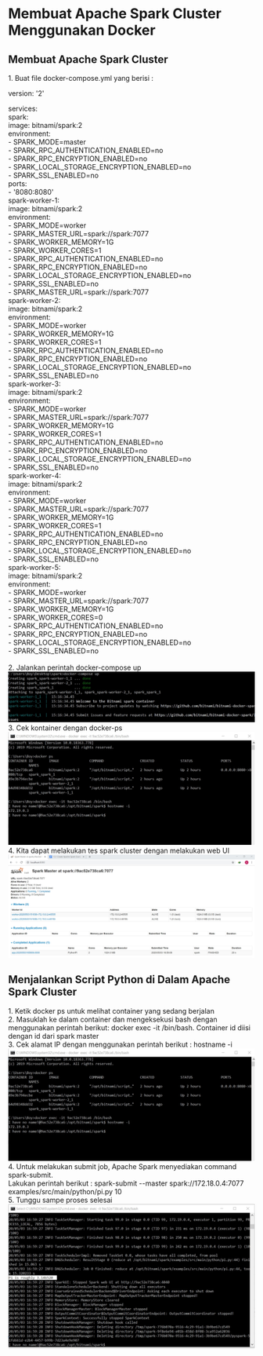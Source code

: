 
<h1> Membuat Apache Spark Cluster Menggunakan Docker </h1>
<h2> Membuat Apache Spark Cluster </h2>
1. Buat file docker-compose.yml yang berisi : <br>

  version: '2'<br>

  services:<br>
    spark:<br>
      image: bitnami/spark:2<br>
      environment:<br>
        - SPARK_MODE=master<br>
        - SPARK_RPC_AUTHENTICATION_ENABLED=no<br>
        - SPARK_RPC_ENCRYPTION_ENABLED=no<br>
        - SPARK_LOCAL_STORAGE_ENCRYPTION_ENABLED=no<br>
        - SPARK_SSL_ENABLED=no<br>
      ports:<br>
        - '8080:8080'<br>
    spark-worker-1:<br>
      image: bitnami/spark:2<br>
      environment:<br>
        - SPARK_MODE=worker<br>
        - SPARK_MASTER_URL=spark://spark:7077<br>
        - SPARK_WORKER_MEMORY=1G<br>
        - SPARK_WORKER_CORES=1<br>
        - SPARK_RPC_AUTHENTICATION_ENABLED=no<br>
        - SPARK_RPC_ENCRYPTION_ENABLED=no<br>
        - SPARK_LOCAL_STORAGE_ENCRYPTION_ENABLED=no<br>
        - SPARK_SSL_ENABLED=no<br>
        - SPARK_MASTER_URL=spark://spark:7077<br>
    spark-worker-2:<br>
      image: bitnami/spark:2<br>
      environment:<br>
        - SPARK_MODE=worker<br>
        - SPARK_WORKER_MEMORY=1G<br>
        - SPARK_WORKER_CORES=1<br>
        - SPARK_RPC_AUTHENTICATION_ENABLED=no<br>
        - SPARK_RPC_ENCRYPTION_ENABLED=no<br>
        - SPARK_LOCAL_STORAGE_ENCRYPTION_ENABLED=no<br>
        - SPARK_SSL_ENABLED=no<br>
    spark-worker-3:<br>
      image: bitnami/spark:2<br>
      environment:<br>
        - SPARK_MODE=worker<br>
        - SPARK_MASTER_URL=spark://spark:7077<br>
        - SPARK_WORKER_MEMORY=1G<br>
        - SPARK_WORKER_CORES=1<br>
        - SPARK_RPC_AUTHENTICATION_ENABLED=no<br>
        - SPARK_RPC_ENCRYPTION_ENABLED=no<br>
        - SPARK_LOCAL_STORAGE_ENCRYPTION_ENABLED=no<br>
        - SPARK_SSL_ENABLED=no<br>
    spark-worker-4:<br>
      image: bitnami/spark:2<br>
      environment:<br>
        - SPARK_MODE=worker<br>
        - SPARK_MASTER_URL=spark://spark:7077<br>
        - SPARK_WORKER_MEMORY=1G<br>
        - SPARK_WORKER_CORES=1<br>
        - SPARK_RPC_AUTHENTICATION_ENABLED=no<br>
        - SPARK_RPC_ENCRYPTION_ENABLED=no<br>
        - SPARK_LOCAL_STORAGE_ENCRYPTION_ENABLED=no<br>
        - SPARK_SSL_ENABLED=no<br>
    spark-worker-5:<br>
      image: bitnami/spark:2<br>
      environment:<br>
        - SPARK_MODE=worker<br>
        - SPARK_MASTER_URL=spark://spark:7077<br>
        - SPARK_WORKER_MEMORY=1G<br>
        - SPARK_WORKER_CORES=0<br>
        - SPARK_RPC_AUTHENTICATION_ENABLED=no<br>
        - SPARK_RPC_ENCRYPTION_ENABLED=no<br>
        - SPARK_LOCAL_STORAGE_ENCRYPTION_ENABLED=no<br>
        - SPARK_SSL_ENABLED=no<br>
        <br>
2. Jalankan perintah docker-compose up<br>
<img src="dokumentasi1/22100_1.jpg"><br>
3. Cek kontainer dengan docker-ps<br>
<img src="dokumentasi1/22100_3.jpg"><br>
4. Kita dapat melakukan tes spark cluster dengan melakukan web UI <br> 
<img src="dokumentasi1/22100_5.jpg"><br>

<h2> Menjalankan Script Python di Dalam Apache Spark Cluster </h2>
1. Ketik docker ps untuk melihat container yang sedang berjalan<br>
2. Masuklah ke dalam container dan mengeksekusi bash dengan menggunakan perintah berikut: docker exec -it <container_id> /bin/bash. Container id diisi dengan id dari spark master<br>
3. Cek alamat IP dengan menggunakan perintah berikut : hostname -i <br>
<img src="dokumentasi1/22100_3.jpg"><br>
4. Untuk melakukan submit job, Apache Spark menyediakan command spark-submit. <br>
Lakukan perintah berikut : spark-submit --master spark://172.18.0.4:7077 examples/src/main/python/pi.py 10 <br>
5. Tunggu sampe proses selesai <br>
<img src="dokumentasi1/22100_4.jpg"><br>
